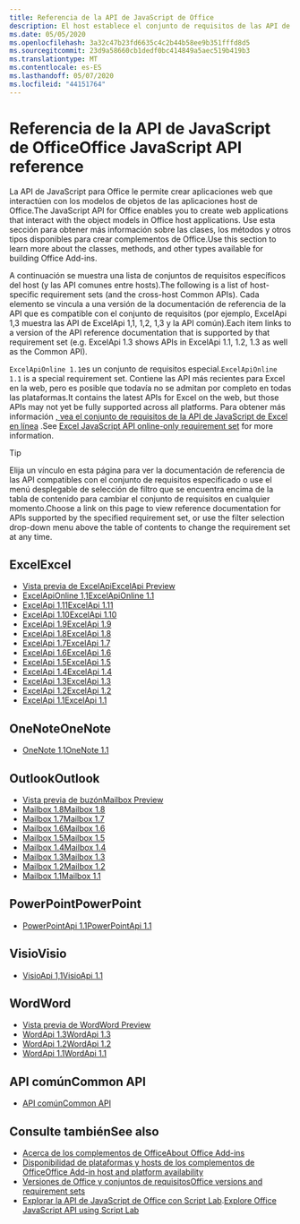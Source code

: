 ```yaml
---
title: Referencia de la API de JavaScript de Office
description: El host establece el conjunto de requisitos de las API de JavaScript de Office.
ms.date: 05/05/2020
ms.openlocfilehash: 3a32c47b23fd6635c4c2b44b58ee9b351fffd8d5
ms.sourcegitcommit: 23d9a58660cb1dedf0bc414849a5aec519b419b3
ms.translationtype: MT
ms.contentlocale: es-ES
ms.lasthandoff: 05/07/2020
ms.locfileid: "44151764"
---
```

# <a name="office-javascript-api-reference"></a><span data-ttu-id="7ebdd-103">Referencia de la API de JavaScript de Office</span><span class="sxs-lookup"><span data-stu-id="7ebdd-103">Office JavaScript API reference</span></span>

<span data-ttu-id="7ebdd-104">La API de JavaScript para Office le permite crear aplicaciones web que interactúen con los modelos de objetos de las aplicaciones host de Office.</span><span class="sxs-lookup"><span data-stu-id="7ebdd-104">The JavaScript API for Office enables you to create web applications that interact with the object models in Office host applications.</span></span> <span data-ttu-id="7ebdd-105">Use esta sección para obtener más información sobre las clases, los métodos y otros tipos disponibles para crear complementos de Office.</span><span class="sxs-lookup"><span data-stu-id="7ebdd-105">Use this section to learn more about the classes, methods, and other types available for building Office Add-ins.</span></span>

<span data-ttu-id="7ebdd-106">A continuación se muestra una lista de conjuntos de requisitos específicos del host (y las API comunes entre hosts).</span><span class="sxs-lookup"><span data-stu-id="7ebdd-106">The following is a list of host-specific requirement sets (and the cross-host Common APIs).</span></span> <span data-ttu-id="7ebdd-107">Cada elemento se vincula a una versión de la documentación de referencia de la API que es compatible con el conjunto de requisitos (por ejemplo, ExcelApi 1,3 muestra las API de ExcelApi 1,1, 1,2, 1,3 y la API común).</span><span class="sxs-lookup"><span data-stu-id="7ebdd-107">Each item links to a version of the API reference documentation that is supported by that requirement set (e.g. ExcelApi 1.3 shows APIs in ExcelApi 1.1, 1.2, 1.3 as well as the Common API).</span></span>

<span data-ttu-id="7ebdd-108">`ExcelApiOnline 1.1`es un conjunto de requisitos especial.</span><span class="sxs-lookup"><span data-stu-id="7ebdd-108">`ExcelApiOnline 1.1` is a special requirement set.</span></span> <span data-ttu-id="7ebdd-109">Contiene las API más recientes para Excel en la web, pero es posible que todavía no se admitan por completo en todas las plataformas.</span><span class="sxs-lookup"><span data-stu-id="7ebdd-109">It contains the latest APIs for Excel on the web, but those APIs may not yet be fully supported across all platforms.</span></span> <span data-ttu-id="7ebdd-110">Para obtener más información [, vea el conjunto de requisitos de la API de JavaScript de Excel en línea](/office/dev/add-ins/reference/requirement-sets/excel-api-online-requirement-set) .</span><span class="sxs-lookup"><span data-stu-id="7ebdd-110">See [Excel JavaScript API online-only requirement set](/office/dev/add-ins/reference/requirement-sets/excel-api-online-requirement-set) for more information.</span></span>

> [!TIP]
> <span data-ttu-id="7ebdd-111">Elija un vínculo en esta página para ver la documentación de referencia de las API compatibles con el conjunto de requisitos especificado o use el menú desplegable de selección de filtro que se encuentra encima de la tabla de contenido para cambiar el conjunto de requisitos en cualquier momento.</span><span class="sxs-lookup"><span data-stu-id="7ebdd-111">Choose a link on this page to view reference documentation for APIs supported by the specified requirement set, or use the filter selection drop-down menu above the table of contents to change the requirement set at any time.</span></span>

## <a name="excel"></a><span data-ttu-id="7ebdd-112">Excel</span><span class="sxs-lookup"><span data-stu-id="7ebdd-112">Excel</span></span>

- [<span data-ttu-id="7ebdd-113">Vista previa de ExcelApi</span><span class="sxs-lookup"><span data-stu-id="7ebdd-113">ExcelApi Preview</span></span>](/javascript/api/excel?view=excel-js-preview)
- [<span data-ttu-id="7ebdd-114">ExcelApiOnline 1,1</span><span class="sxs-lookup"><span data-stu-id="7ebdd-114">ExcelApiOnline 1.1</span></span>](/javascript/api/excel?view=excel-js-online)
- [<span data-ttu-id="7ebdd-115">ExcelApi 1,11</span><span class="sxs-lookup"><span data-stu-id="7ebdd-115">ExcelApi 1.11</span></span>](/javascript/api/excel?view=excel-js-1.11)
- [<span data-ttu-id="7ebdd-116">ExcelApi 1.10</span><span class="sxs-lookup"><span data-stu-id="7ebdd-116">ExcelApi 1.10</span></span>](/javascript/api/excel?view=excel-js-1.10)
- [<span data-ttu-id="7ebdd-117">ExcelApi 1.9</span><span class="sxs-lookup"><span data-stu-id="7ebdd-117">ExcelApi 1.9</span></span>](/javascript/api/excel?view=excel-js-1.9)
- [<span data-ttu-id="7ebdd-118">ExcelApi 1.8</span><span class="sxs-lookup"><span data-stu-id="7ebdd-118">ExcelApi 1.8</span></span>](/javascript/api/excel?view=excel-js-1.8)
- [<span data-ttu-id="7ebdd-119">ExcelApi 1.7</span><span class="sxs-lookup"><span data-stu-id="7ebdd-119">ExcelApi 1.7</span></span>](/javascript/api/excel?view=excel-js-1.7)
- [<span data-ttu-id="7ebdd-120">ExcelApi 1.6</span><span class="sxs-lookup"><span data-stu-id="7ebdd-120">ExcelApi 1.6</span></span>](/javascript/api/excel?view=excel-js-1.6)
- [<span data-ttu-id="7ebdd-121">ExcelApi 1.5</span><span class="sxs-lookup"><span data-stu-id="7ebdd-121">ExcelApi 1.5</span></span>](/javascript/api/excel?view=excel-js-1.5)
- [<span data-ttu-id="7ebdd-122">ExcelApi 1.4</span><span class="sxs-lookup"><span data-stu-id="7ebdd-122">ExcelApi 1.4</span></span>](/javascript/api/excel?view=excel-js-1.4)
- [<span data-ttu-id="7ebdd-123">ExcelApi 1.3</span><span class="sxs-lookup"><span data-stu-id="7ebdd-123">ExcelApi 1.3</span></span>](/javascript/api/excel?view=excel-js-1.3)
- [<span data-ttu-id="7ebdd-124">ExcelApi 1.2</span><span class="sxs-lookup"><span data-stu-id="7ebdd-124">ExcelApi 1.2</span></span>](/javascript/api/excel?view=excel-js-1.2)
- [<span data-ttu-id="7ebdd-125">ExcelApi 1.1</span><span class="sxs-lookup"><span data-stu-id="7ebdd-125">ExcelApi 1.1</span></span>](/javascript/api/excel?view=excel-js-1.1)

## <a name="onenote"></a><span data-ttu-id="7ebdd-126">OneNote</span><span class="sxs-lookup"><span data-stu-id="7ebdd-126">OneNote</span></span>

- [<span data-ttu-id="7ebdd-127">OneNote 1,1</span><span class="sxs-lookup"><span data-stu-id="7ebdd-127">OneNote 1.1</span></span>](/javascript/api/onenote?view=onenote-js-1.1)

## <a name="outlook"></a><span data-ttu-id="7ebdd-128">Outlook</span><span class="sxs-lookup"><span data-stu-id="7ebdd-128">Outlook</span></span>

- [<span data-ttu-id="7ebdd-129">Vista previa de buzón</span><span class="sxs-lookup"><span data-stu-id="7ebdd-129">Mailbox Preview</span></span>](/javascript/api/outlook?view=outlook-js-preview)
- [<span data-ttu-id="7ebdd-130">Mailbox 1.8</span><span class="sxs-lookup"><span data-stu-id="7ebdd-130">Mailbox 1.8</span></span>](/javascript/api/outlook?view=outlook-js-1.8)
- [<span data-ttu-id="7ebdd-131">Mailbox 1.7</span><span class="sxs-lookup"><span data-stu-id="7ebdd-131">Mailbox 1.7</span></span>](/javascript/api/outlook?view=outlook-js-1.7)
- [<span data-ttu-id="7ebdd-132">Mailbox 1.6</span><span class="sxs-lookup"><span data-stu-id="7ebdd-132">Mailbox 1.6</span></span>](/javascript/api/outlook?view=outlook-js-1.6)
- [<span data-ttu-id="7ebdd-133">Mailbox 1.5</span><span class="sxs-lookup"><span data-stu-id="7ebdd-133">Mailbox 1.5</span></span>](/javascript/api/outlook?view=outlook-js-1.5)
- [<span data-ttu-id="7ebdd-134">Mailbox 1.4</span><span class="sxs-lookup"><span data-stu-id="7ebdd-134">Mailbox 1.4</span></span>](/javascript/api/outlook?view=outlook-js-1.4)
- [<span data-ttu-id="7ebdd-135">Mailbox 1.3</span><span class="sxs-lookup"><span data-stu-id="7ebdd-135">Mailbox 1.3</span></span>](/javascript/api/outlook?view=outlook-js-1.3)
- [<span data-ttu-id="7ebdd-136">Mailbox 1.2</span><span class="sxs-lookup"><span data-stu-id="7ebdd-136">Mailbox 1.2</span></span>](/javascript/api/outlook?view=outlook-js-1.2)
- [<span data-ttu-id="7ebdd-137">Mailbox 1.1</span><span class="sxs-lookup"><span data-stu-id="7ebdd-137">Mailbox 1.1</span></span>](/javascript/api/outlook?view=outlook-js-1.1)

## <a name="powerpoint"></a><span data-ttu-id="7ebdd-138">PowerPoint</span><span class="sxs-lookup"><span data-stu-id="7ebdd-138">PowerPoint</span></span>

- [<span data-ttu-id="7ebdd-139">PowerPointApi 1.1</span><span class="sxs-lookup"><span data-stu-id="7ebdd-139">PowerPointApi 1.1</span></span>](/javascript/api/powerpoint?view=powerpoint-js-1.1)

## <a name="visio"></a><span data-ttu-id="7ebdd-140">Visio</span><span class="sxs-lookup"><span data-stu-id="7ebdd-140">Visio</span></span>

- [<span data-ttu-id="7ebdd-141">VisioApi 1,1</span><span class="sxs-lookup"><span data-stu-id="7ebdd-141">VisioApi 1.1</span></span>](/javascript/api/visio?view=visio-js-1.1)

## <a name="word"></a><span data-ttu-id="7ebdd-142">Word</span><span class="sxs-lookup"><span data-stu-id="7ebdd-142">Word</span></span>

- [<span data-ttu-id="7ebdd-143">Vista previa de Word</span><span class="sxs-lookup"><span data-stu-id="7ebdd-143">Word Preview</span></span>](/javascript/api/word?view=word-js-preview)
- [<span data-ttu-id="7ebdd-144">WordApi 1.3</span><span class="sxs-lookup"><span data-stu-id="7ebdd-144">WordApi 1.3</span></span>](/javascript/api/word?view=word-js-1.3)
- [<span data-ttu-id="7ebdd-145">WordApi 1.2</span><span class="sxs-lookup"><span data-stu-id="7ebdd-145">WordApi 1.2</span></span>](/javascript/api/word?view=word-js-1.2)
- [<span data-ttu-id="7ebdd-146">WordApi 1.1</span><span class="sxs-lookup"><span data-stu-id="7ebdd-146">WordApi 1.1</span></span>](/javascript/api/word?view=word-js-1.1)

## <a name="common-api"></a><span data-ttu-id="7ebdd-147">API común</span><span class="sxs-lookup"><span data-stu-id="7ebdd-147">Common API</span></span>

- [<span data-ttu-id="7ebdd-148">API común</span><span class="sxs-lookup"><span data-stu-id="7ebdd-148">Common API</span></span>](/javascript/api/office?view=common-js)

## <a name="see-also"></a><span data-ttu-id="7ebdd-149">Consulte también</span><span class="sxs-lookup"><span data-stu-id="7ebdd-149">See also</span></span>

- [<span data-ttu-id="7ebdd-150">Acerca de los complementos de Office</span><span class="sxs-lookup"><span data-stu-id="7ebdd-150">About Office Add-ins</span></span>](/office/dev/add-ins/overview)
- [<span data-ttu-id="7ebdd-151">Disponibilidad de plataformas y hosts de los complementos de Office</span><span class="sxs-lookup"><span data-stu-id="7ebdd-151">Office Add-in host and platform availability</span></span>](/office/dev/add-ins/overview/office-add-in-availability)
- [<span data-ttu-id="7ebdd-152">Versiones de Office y conjuntos de requisitos</span><span class="sxs-lookup"><span data-stu-id="7ebdd-152">Office versions and requirement sets</span></span>](/office/dev/add-ins/develop/office-versions-and-requirement-sets)
- <span data-ttu-id="7ebdd-153">[Explorar la API de JavaScript de Office con Script Lab](/office/dev/add-ins/overview/explore-with-script-lab).</span><span class="sxs-lookup"><span data-stu-id="7ebdd-153">[Explore Office JavaScript API using Script Lab](/office/dev/add-ins/overview/explore-with-script-lab)</span></span>
